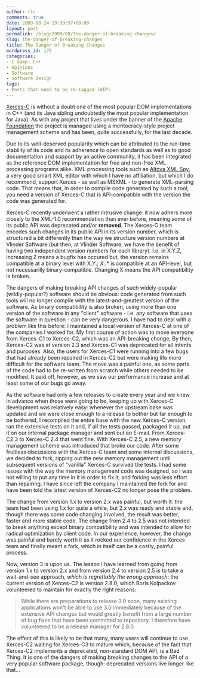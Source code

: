 ```yaml
---
author: rlc
comments: true
date: 2009-08-24 19:39:57+00:00
layout: post
permalink: /blog/2009/08/the-danger-of-breaking-changes/
slug: the-danger-of-breaking-changes
title: The Danger of Breaking Changes
wordpress_id: 175
categories:
- C &amp; C++
- Opinions
- Software
- Software Design
tags:
- Posts that need to be re-tagged (WIP)
---
```


[Xerces-C](http://xerces.apache.org/xerces-c/) is without a doubt one of the most popular DOM implementations in C++ (and its Java sibling undoubtedly the most popular implementation for Java). As with any project that lives under the banner of the [Apache Foundation](http://apache.org/) the project is managed using a meritocracy-style project management scheme and has been, quite successfully, for the last decade.
<!--more-->

Due to its well-deserved popularity which can be attributed to the run-time stability of its code and its adherence to open standards as well as to good documentation and support by an active community, it has been integrated as the reference DOM implementation for free and non-free XML processing programs alike. XML processing tools such as [Altova XML Spy](http://www.altova.com/xmlspy), a very good smart XML editor with which I have no affiliation, but which I do recommend, support Xerces - as well as MSXML - to generate XML-parsing code. That means that, in order to compile code generated by such a tool, you need a version of Xerces-C that is API-compatible with the version the code was generated for.

Xerces-C recently underwent a rather intrusive change: it now adhers more closely to the XML-1.0 recommendation than ever before, meaning some of its public API was deprecated and/or **removed**. The Xerces-C team encodes such changes in its public API in its version number, which is structured a bit differently than the way we structure version numbers at Vlinder Software (but then, at Vlinder Software, we have the benefit of having two independent version numbers for each library). I.e. in X.Y.Z, increasing Z means a bugfix has occured but, the version remains compatible at a binary level with X.Y.*; X.*.* is compatible at an API-level, but not necessarilly binary-compatible. Changing X means the API compatibility is broken.

The dangers of making breaking API changes of such widely-popular (wildly-popular?) software should be obvious: code generated from such tools will no longer compile with the latest-and-greatest version of the software. As binary compatibility is also broken, using more than one version of the software in any "client" software - i.e. any software that uses the software in question - can be very dangerous. I have had to deal with a problem like this before: I maintained a local version of Xerces-C at one of the companies I worked for. My first course of action was to move everyone from Xerces-C1 to Xerces-C2, which was an API-breaking change, By then, Xerces-C2 was at version 2.3 and Xerces-C1 was deprecated for all intents and purposes. Also, the users for Xerces-C1 were running into a few bugs that had already been repaired in Xerces-C2 but were making life more difficult for the software team. The move was a painful one, as some parts of the code had to be re-written from scratch while others needed to be modified. It paid off, however, as we saw our performance increase and at least some of our bugs go away.

As the software had only a few releases to create every year and we knew in advance when those were going to be, keeping up with Xerces-C development was relatively easy: whenever the upstream base was updated and we were close enough to a release to bother but far enough to be bothered, I recompiled the entire base with the new Xerces-C version, ran the extensive tests on it and, if all the tests passed, packaged it up, put it on our internal package manager and sent out an E-mail. From Xerces-C2.3 to Xerces-C  2.4 that went fine. With Xerces-C 2.5, a new memory management scheme was introduced that broke our code. After some fruitless discussions with the Xerces-C team and some internal discussions, we decided to fork, ripping out the new memory management until subsequent versions of "vanilla" Xerces-C survived the tests. I had some issues with the way the memory management code was designed, so I was not willing to put any time in it in order to fix it, and forking was less effort than repairing. I have since left the company I maintained the fork for and have been told the latest version of Xerces-C2 no longer pose the problem.

The change from version 1.x to version 2.x was painful, but worth it: the team had been using 1.x for quite a while, but 2.x was ready and stable and, though there was some code changing involved, the result was better, faster and more stable code. The change from 2.4 to 2.5 was not intended to break anything except binary compatibility and was intended to allow for radical optimization by client code. In our experience, however, the change was painful and barely worth it as it rocked our confidence in the Xerces team and finally meant a fork, which in itself can be a costly, painful process.

Now, version 3 is upon us. The lesson I have learned from going from version 1.x to version 2.x and from version 2.4 to version 2.5 is to take a wait-and-see approach, _which is regrettably the wrong approach_: the current version of Xerces-C2 is version 2.8.0, which Boris Kolpackov volunteered to maintain for exactly the right reasons:

<blockquote>While there are preparations to release 3.0 soon, many existing
applications won't be able to use 3.0 immediately because of the
extensive API changes but would greatly benefit from a large number
of bug fixes that have been committed to repository. I therefore
have volunteered to be a release manager for 2.8.0.</blockquote>

The effect of this is likely to be that many, many users will continue to use Xerces-C2 waiting for Xerces-C3 to mature which, because of the fact that Xerces-C2 implements a deprecated, non-standard DOM API, is a Bad Thing. It is one of the dangers of making breaking changes to the API of a very popular software package, though: deprecated versions live longer like that...
